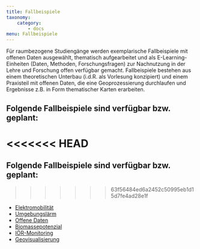 ```yaml
---
title: Fallbeispiele
taxonomy:
    category:
        - docs
menu: Fallbeispiele
---
```


Für raumbezogene Studiengänge werden exemplarische Fallbeispiele mit offenen Daten ausgewählt, thematisch aufgearbeitet und als E-Learning-Einheiten (Daten, Methoden, Forschungsfragen) zur Nachnutzung in der Lehre und Forschung offen verfügbar gemacht. Fallbeispiele bestehen aus einem theoretischen Unterbau (i.d.R. als Vorlesung konzipiert) und einem Praxisteil mit offenen Daten, die eine Geoprozessierung durchlaufen und Ergebnisse z.B. in Form thematischer Karten erarbeiten.

## Folgende Fallbeispiele sind verfügbar bzw. geplant:
<<<<<<< HEAD
=======


## Folgende Fallbeispiele sind verfügbar bzw. geplant:
>>>>>>> 63f56484ed6a2452c50995eb1d15d7fe4ad28e1f
* [Elektromobilität](https://www.opengeoedu.de/learn/elektromobilitaet)
* [Umgebungslärm](https://www.opengeoedu.de/learn/umgebungslaerm)
* [Offene Daten](https://www.opengeoedu.de/learn/opendata)
* [Biomassepotenzial](https://www.opengeoedu.de/learn/biomassepotenzial)
* [IÖR-Monitoring](https://www.opengeoedu.de/learn/monitoring)
* [Geovisualisierung](https://www.opengeoedu.de/learn/geovisualisierung)
